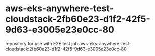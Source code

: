 # aws-eks-anywhere-test-cloudstack-2fb60e23-d1f2-42f5-9d63-e3005e23e0cc-80
repository for use with E2E test job aws-eks-anywhere-test-cloudstack:2fb60e23-d1f2-42f5-9d63-e3005e23e0cc-80
